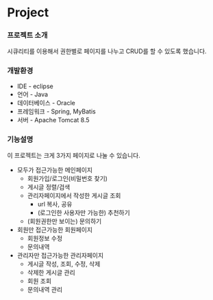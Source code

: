 # Project
### 프로젝트 소개
시큐리티를 이용해서 권한별로 페이지를 나누고 CRUD를 할 수 있도록 했습니다.
### 개발환경
* IDE - eclipse
* 언어 - Java
* 데이터베이스 - Oracle
* 프레임워크 - Spring, MyBatis
* 서버 - Apache Tomcat 8.5
### 기능설명
이 프로젝트는 크게 3가지 페이지로 나눌 수 있습니다.
* 모두가 접근가능한 메인페이지
  * 회원가입/로그인(비밀번호 찾기)
  * 게시글 정렬/검색
  * 관리자페이지에서 작성한 게시글 조회
    * url 복사, 공유
    * (로그인한 사용자만 가능한) 추천하기
  * (회원권한만 보이는) 문의하기
* 회원만 접근가능한 회원페이지
  * 회원정보 수정
  * 문의내역
* 관리자만 접근가능한 관리자페이지
  * 게시글 작성, 조회, 수정, 삭제
  * 삭제한 게시글 관리
  * 회원 조회
  * 문의내역 관리

